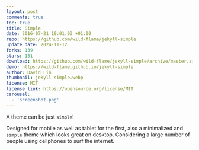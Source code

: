 ```yaml
---
layout: post
comments: true
toc: true
title: Simple
date: 2016-07-21 19:01:03 +01:00
repo: https://github.com/wild-flame/jekyll-simple
update_date: 2024-11-12
forks: 139
stars: 151
download: https://github.com/wild-flame/jekyll-simple/archive/master.zip 
demo: https://wild-flame.github.io/jekyll-simple
author: David Lin 
thumbnail: jekyll-simple.webp
license: MIT
license_link: https://opensource.org/license/MIT
carousel:
  - 'screenshot.png'
---
```


A theme can be just `simple`!

Designed for mobile as well as tablet for the first, also a minimalized and `simple` theme which looks great on desktop. Considering a large number of people using cellphones to surf the internet.
